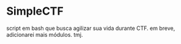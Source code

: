 # SimpleCTF
script em bash que busca agilizar sua vida durante CTF. em breve, adicionarei mais módulos. tmj.
